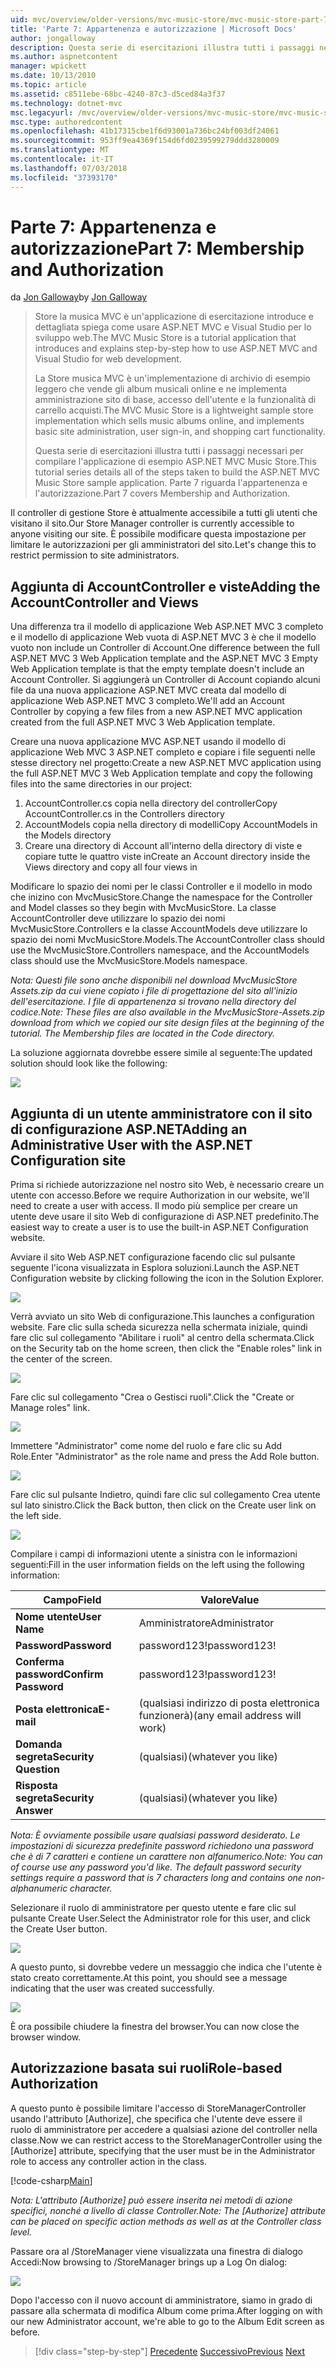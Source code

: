 ```yaml
---
uid: mvc/overview/older-versions/mvc-music-store/mvc-music-store-part-7
title: 'Parte 7: Appartenenza e autorizzazione | Microsoft Docs'
author: jongalloway
description: Questa serie di esercitazioni illustra tutti i passaggi necessari per compilare l'applicazione di esempio ASP.NET MVC Music Store. Parte 7 riguarda l'appartenenza e l'autorizzazione.
ms.author: aspnetcontent
manager: wpickett
ms.date: 10/13/2010
ms.topic: article
ms.assetid: c8511ebe-68bc-4240-87c3-d5ced84a3f37
ms.technology: dotnet-mvc
msc.legacyurl: /mvc/overview/older-versions/mvc-music-store/mvc-music-store-part-7
msc.type: authoredcontent
ms.openlocfilehash: 41b17315cbe1f6d93001a736bc24bf003df24061
ms.sourcegitcommit: 953ff9ea4369f154d6fd0239599279ddd3280009
ms.translationtype: MT
ms.contentlocale: it-IT
ms.lasthandoff: 07/03/2018
ms.locfileid: "37393170"
---
```

<a name="part-7-membership-and-authorization"></a><span data-ttu-id="cceac-104">Parte 7: Appartenenza e autorizzazione</span><span class="sxs-lookup"><span data-stu-id="cceac-104">Part 7: Membership and Authorization</span></span>
====================
<span data-ttu-id="cceac-105">da [Jon Galloway](https://github.com/jongalloway)</span><span class="sxs-lookup"><span data-stu-id="cceac-105">by [Jon Galloway](https://github.com/jongalloway)</span></span>

> <span data-ttu-id="cceac-106">Store la musica MVC è un'applicazione di esercitazione introduce e dettagliata spiega come usare ASP.NET MVC e Visual Studio per lo sviluppo web.</span><span class="sxs-lookup"><span data-stu-id="cceac-106">The MVC Music Store is a tutorial application that introduces and explains step-by-step how to use ASP.NET MVC and Visual Studio for web development.</span></span>  
>   
> <span data-ttu-id="cceac-107">La Store musica MVC è un'implementazione di archivio di esempio leggero che vende gli album musicali online e ne implementa amministrazione sito di base, accesso dell'utente e la funzionalità di carrello acquisti.</span><span class="sxs-lookup"><span data-stu-id="cceac-107">The MVC Music Store is a lightweight sample store implementation which sells music albums online, and implements basic site administration, user sign-in, and shopping cart functionality.</span></span>  
>   
> <span data-ttu-id="cceac-108">Questa serie di esercitazioni illustra tutti i passaggi necessari per compilare l'applicazione di esempio ASP.NET MVC Music Store.</span><span class="sxs-lookup"><span data-stu-id="cceac-108">This tutorial series details all of the steps taken to build the ASP.NET MVC Music Store sample application.</span></span> <span data-ttu-id="cceac-109">Parte 7 riguarda l'appartenenza e l'autorizzazione.</span><span class="sxs-lookup"><span data-stu-id="cceac-109">Part 7 covers Membership and Authorization.</span></span>


<span data-ttu-id="cceac-110">Il controller di gestione Store è attualmente accessibile a tutti gli utenti che visitano il sito.</span><span class="sxs-lookup"><span data-stu-id="cceac-110">Our Store Manager controller is currently accessible to anyone visiting our site.</span></span> <span data-ttu-id="cceac-111">È possibile modificare questa impostazione per limitare le autorizzazioni per gli amministratori del sito.</span><span class="sxs-lookup"><span data-stu-id="cceac-111">Let's change this to restrict permission to site administrators.</span></span>

## <a name="adding-the-accountcontroller-and-views"></a><span data-ttu-id="cceac-112">Aggiunta di AccountController e viste</span><span class="sxs-lookup"><span data-stu-id="cceac-112">Adding the AccountController and Views</span></span>

<span data-ttu-id="cceac-113">Una differenza tra il modello di applicazione Web ASP.NET MVC 3 completo e il modello di applicazione Web vuota di ASP.NET MVC 3 è che il modello vuoto non include un Controller di Account.</span><span class="sxs-lookup"><span data-stu-id="cceac-113">One difference between the full ASP.NET MVC 3 Web Application template and the ASP.NET MVC 3 Empty Web Application template is that the empty template doesn't include an Account Controller.</span></span> <span data-ttu-id="cceac-114">Si aggiungerà un Controller di Account copiando alcuni file da una nuova applicazione ASP.NET MVC creata dal modello di applicazione Web ASP.NET MVC 3 completo.</span><span class="sxs-lookup"><span data-stu-id="cceac-114">We'll add an Account Controller by copying a few files from a new ASP.NET MVC application created from the full ASP.NET MVC 3 Web Application template.</span></span>

<span data-ttu-id="cceac-115">Creare una nuova applicazione MVC ASP.NET usando il modello di applicazione Web MVC 3 ASP.NET completo e copiare i file seguenti nelle stesse directory nel progetto:</span><span class="sxs-lookup"><span data-stu-id="cceac-115">Create a new ASP.NET MVC application using the full ASP.NET MVC 3 Web Application template and copy the following files into the same directories in our project:</span></span>

1. <span data-ttu-id="cceac-116">AccountController.cs copia nella directory del controller</span><span class="sxs-lookup"><span data-stu-id="cceac-116">Copy AccountController.cs in the Controllers directory</span></span>
2. <span data-ttu-id="cceac-117">AccountModels copia nella directory di modelli</span><span class="sxs-lookup"><span data-stu-id="cceac-117">Copy AccountModels in the Models directory</span></span>
3. <span data-ttu-id="cceac-118">Creare una directory di Account all'interno della directory di viste e copiare tutte le quattro viste in</span><span class="sxs-lookup"><span data-stu-id="cceac-118">Create an Account directory inside the Views directory and copy all four views in</span></span>

<span data-ttu-id="cceac-119">Modificare lo spazio dei nomi per le classi Controller e il modello in modo che inizino con MvcMusicStore.</span><span class="sxs-lookup"><span data-stu-id="cceac-119">Change the namespace for the Controller and Model classes so they begin with MvcMusicStore.</span></span> <span data-ttu-id="cceac-120">La classe AccountController deve utilizzare lo spazio dei nomi MvcMusicStore.Controllers e la classe AccountModels deve utilizzare lo spazio dei nomi MvcMusicStore.Models.</span><span class="sxs-lookup"><span data-stu-id="cceac-120">The AccountController class should use the MvcMusicStore.Controllers namespace, and the AccountModels class should use the MvcMusicStore.Models namespace.</span></span>

<span data-ttu-id="cceac-121">*Nota: Questi file sono anche disponibili nel download MvcMusicStore Assets.zip da cui viene copiato i file di progettazione del sito all'inizio dell'esercitazione. I file di appartenenza si trovano nella directory del codice.*</span><span class="sxs-lookup"><span data-stu-id="cceac-121">*Note: These files are also available in the MvcMusicStore-Assets.zip download from which we copied our site design files at the beginning of the tutorial. The Membership files are located in the Code directory.*</span></span>

<span data-ttu-id="cceac-122">La soluzione aggiornata dovrebbe essere simile al seguente:</span><span class="sxs-lookup"><span data-stu-id="cceac-122">The updated solution should look like the following:</span></span>

![](mvc-music-store-part-7/_static/image1.png)

## <a name="adding-an-administrative-user-with-the-aspnet-configuration-site"></a><span data-ttu-id="cceac-123">Aggiunta di un utente amministratore con il sito di configurazione ASP.NET</span><span class="sxs-lookup"><span data-stu-id="cceac-123">Adding an Administrative User with the ASP.NET Configuration site</span></span>

<span data-ttu-id="cceac-124">Prima si richiede autorizzazione nel nostro sito Web, è necessario creare un utente con accesso.</span><span class="sxs-lookup"><span data-stu-id="cceac-124">Before we require Authorization in our website, we'll need to create a user with access.</span></span> <span data-ttu-id="cceac-125">Il modo più semplice per creare un utente deve usare il sito Web di configurazione di ASP.NET predefinito.</span><span class="sxs-lookup"><span data-stu-id="cceac-125">The easiest way to create a user is to use the built-in ASP.NET Configuration website.</span></span>

<span data-ttu-id="cceac-126">Avviare il sito Web ASP.NET configurazione facendo clic sul pulsante seguente l'icona visualizzata in Esplora soluzioni.</span><span class="sxs-lookup"><span data-stu-id="cceac-126">Launch the ASP.NET Configuration website by clicking following the icon in the Solution Explorer.</span></span>

![](mvc-music-store-part-7/_static/image2.png)

<span data-ttu-id="cceac-127">Verrà avviato un sito Web di configurazione.</span><span class="sxs-lookup"><span data-stu-id="cceac-127">This launches a configuration website.</span></span> <span data-ttu-id="cceac-128">Fare clic sulla scheda sicurezza nella schermata iniziale, quindi fare clic sul collegamento "Abilitare i ruoli" al centro della schermata.</span><span class="sxs-lookup"><span data-stu-id="cceac-128">Click on the Security tab on the home screen, then click the "Enable roles" link in the center of the screen.</span></span>

![](mvc-music-store-part-7/_static/image3.png)

<span data-ttu-id="cceac-129">Fare clic sul collegamento "Crea o Gestisci ruoli".</span><span class="sxs-lookup"><span data-stu-id="cceac-129">Click the "Create or Manage roles" link.</span></span>

![](mvc-music-store-part-7/_static/image4.png)

<span data-ttu-id="cceac-130">Immettere "Administrator" come nome del ruolo e fare clic su Add Role.</span><span class="sxs-lookup"><span data-stu-id="cceac-130">Enter "Administrator" as the role name and press the Add Role button.</span></span>

![](mvc-music-store-part-7/_static/image5.png)

<span data-ttu-id="cceac-131">Fare clic sul pulsante Indietro, quindi fare clic sul collegamento Crea utente sul lato sinistro.</span><span class="sxs-lookup"><span data-stu-id="cceac-131">Click the Back button, then click on the Create user link on the left side.</span></span>

![](mvc-music-store-part-7/_static/image6.png)

<span data-ttu-id="cceac-132">Compilare i campi di informazioni utente a sinistra con le informazioni seguenti:</span><span class="sxs-lookup"><span data-stu-id="cceac-132">Fill in the user information fields on the left using the following information:</span></span>

| <span data-ttu-id="cceac-133">**Campo**</span><span class="sxs-lookup"><span data-stu-id="cceac-133">**Field**</span></span> | <span data-ttu-id="cceac-134">**Valore**</span><span class="sxs-lookup"><span data-stu-id="cceac-134">**Value**</span></span> |
| --- | --- |
| <span data-ttu-id="cceac-135">**Nome utente**</span><span class="sxs-lookup"><span data-stu-id="cceac-135">**User Name**</span></span> | <span data-ttu-id="cceac-136">Amministratore</span><span class="sxs-lookup"><span data-stu-id="cceac-136">Administrator</span></span> |
| <span data-ttu-id="cceac-137">**Password**</span><span class="sxs-lookup"><span data-stu-id="cceac-137">**Password**</span></span> | <span data-ttu-id="cceac-138">password123!</span><span class="sxs-lookup"><span data-stu-id="cceac-138">password123!</span></span> |
| <span data-ttu-id="cceac-139">**Conferma password**</span><span class="sxs-lookup"><span data-stu-id="cceac-139">**Confirm Password**</span></span> | <span data-ttu-id="cceac-140">password123!</span><span class="sxs-lookup"><span data-stu-id="cceac-140">password123!</span></span> |
| <span data-ttu-id="cceac-141">**Posta elettronica**</span><span class="sxs-lookup"><span data-stu-id="cceac-141">**E-mail**</span></span> | <span data-ttu-id="cceac-142">(qualsiasi indirizzo di posta elettronica funzionerà)</span><span class="sxs-lookup"><span data-stu-id="cceac-142">(any email address will work)</span></span> |
| <span data-ttu-id="cceac-143">**Domanda segreta**</span><span class="sxs-lookup"><span data-stu-id="cceac-143">**Security Question**</span></span> | <span data-ttu-id="cceac-144">(qualsiasi)</span><span class="sxs-lookup"><span data-stu-id="cceac-144">(whatever you like)</span></span> |
| <span data-ttu-id="cceac-145">**Risposta segreta**</span><span class="sxs-lookup"><span data-stu-id="cceac-145">**Security Answer**</span></span> | <span data-ttu-id="cceac-146">(qualsiasi)</span><span class="sxs-lookup"><span data-stu-id="cceac-146">(whatever you like)</span></span> |

<span data-ttu-id="cceac-147">*Nota: È ovviamente possibile usare qualsiasi password desiderato. Le impostazioni di sicurezza predefinite password richiedono una password che è di 7 caratteri e contiene un carattere non alfanumerico.*</span><span class="sxs-lookup"><span data-stu-id="cceac-147">*Note: You can of course use any password you'd like. The default password security settings require a password that is 7 characters long and contains one non-alphanumeric character.*</span></span>

<span data-ttu-id="cceac-148">Selezionare il ruolo di amministratore per questo utente e fare clic sul pulsante Create User.</span><span class="sxs-lookup"><span data-stu-id="cceac-148">Select the Administrator role for this user, and click the Create User button.</span></span>

![](mvc-music-store-part-7/_static/image7.png)

<span data-ttu-id="cceac-149">A questo punto, si dovrebbe vedere un messaggio che indica che l'utente è stato creato correttamente.</span><span class="sxs-lookup"><span data-stu-id="cceac-149">At this point, you should see a message indicating that the user was created successfully.</span></span>

![](mvc-music-store-part-7/_static/image8.png)

<span data-ttu-id="cceac-150">È ora possibile chiudere la finestra del browser.</span><span class="sxs-lookup"><span data-stu-id="cceac-150">You can now close the browser window.</span></span>

## <a name="role-based-authorization"></a><span data-ttu-id="cceac-151">Autorizzazione basata sui ruoli</span><span class="sxs-lookup"><span data-stu-id="cceac-151">Role-based Authorization</span></span>

<span data-ttu-id="cceac-152">A questo punto è possibile limitare l'accesso di StoreManagerController usando l'attributo [Authorize], che specifica che l'utente deve essere il ruolo di amministratore per accedere a qualsiasi azione del controller nella classe.</span><span class="sxs-lookup"><span data-stu-id="cceac-152">Now we can restrict access to the StoreManagerController using the [Authorize] attribute, specifying that the user must be in the Administrator role to access any controller action in the class.</span></span>

[!code-csharp[Main](mvc-music-store-part-7/samples/sample1.cs)]

<span data-ttu-id="cceac-153">*Nota: L'attributo [Authorize] può essere inserita nei metodi di azione specifici, nonché a livello di classe Controller.*</span><span class="sxs-lookup"><span data-stu-id="cceac-153">*Note: The [Authorize] attribute can be placed on specific action methods as well as at the Controller class level.*</span></span>

<span data-ttu-id="cceac-154">Passare ora al /StoreManager viene visualizzata una finestra di dialogo Accedi:</span><span class="sxs-lookup"><span data-stu-id="cceac-154">Now browsing to /StoreManager brings up a Log On dialog:</span></span>

![](mvc-music-store-part-7/_static/image9.png)

<span data-ttu-id="cceac-155">Dopo l'accesso con il nuovo account di amministratore, siamo in grado di passare alla schermata di modifica Album come prima.</span><span class="sxs-lookup"><span data-stu-id="cceac-155">After logging on with our new Administrator account, we're able to go to the Album Edit screen as before.</span></span>

> [!div class="step-by-step"]
> <span data-ttu-id="cceac-156">[Precedente](mvc-music-store-part-6.md)
> [Successivo](mvc-music-store-part-8.md)</span><span class="sxs-lookup"><span data-stu-id="cceac-156">[Previous](mvc-music-store-part-6.md)
[Next](mvc-music-store-part-8.md)</span></span>
